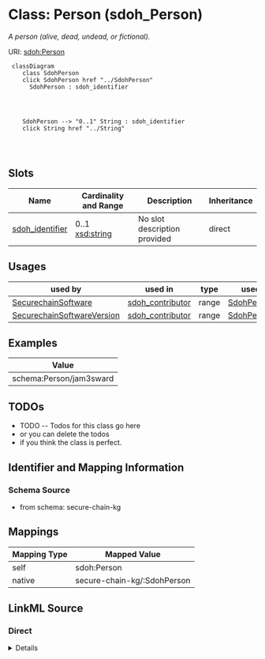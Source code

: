

# Class: Person (sdoh_Person)


_A person (alive, dead, undead, or fictional)._





URI: [sdoh:Person](http://schema.org/Person)






```mermaid
 classDiagram
    class SdohPerson
    click SdohPerson href "../SdohPerson"
      SdohPerson : sdoh_identifier
        
          
    
    
    SdohPerson --> "0..1" String : sdoh_identifier
    click String href "../String"

        
      
```




<!-- no inheritance hierarchy -->


## Slots

| Name | Cardinality and Range | Description | Inheritance |
| ---  | --- | --- | --- |
| [sdoh_identifier](../slots/sdoh_identifier.md) | 0..1 <br/> [xsd:string](xsd:string) | No slot description provided | direct |





## Usages

| used by | used in | type | used |
| ---  | --- | --- | --- |
| [SecurechainSoftware](../classes/SecurechainSoftware.md) | [sdoh_contributor](../slots/sdoh_contributor.md) | range | [SdohPerson](../classes/SdohPerson.md) |
| [SecurechainSoftwareVersion](../classes/SecurechainSoftwareVersion.md) | [sdoh_contributor](../slots/sdoh_contributor.md) | range | [SdohPerson](../classes/SdohPerson.md) |







## Examples

| Value |
| --- |
| schema:Person/jam3sward |

## TODOs

* TODO -- Todos for this class go here
* or you can delete the todos
* if you think the class is perfect.

## Identifier and Mapping Information







### Schema Source


* from schema: secure-chain-kg




## Mappings

| Mapping Type | Mapped Value |
| ---  | ---  |
| self | sdoh:Person |
| native | secure-chain-kg/:SdohPerson |







## LinkML Source

<!-- TODO: investigate https://stackoverflow.com/questions/37606292/how-to-create-tabbed-code-blocks-in-mkdocs-or-sphinx -->

### Direct

<details>
```yaml
name: sdoh_Person
description: A person (alive, dead, undead, or fictional).
title: Person
todos:
- TODO -- Todos for this class go here
- or you can delete the todos
- if you think the class is perfect.
notes:
- Class with 30434 occurences.
examples:
- value: schema:Person/jam3sward
from_schema: secure-chain-kg
rank: 1000
slots:
- sdoh_identifier
class_uri: sdoh:Person

```
</details>

### Induced

<details>
```yaml
name: sdoh_Person
description: A person (alive, dead, undead, or fictional).
title: Person
todos:
- TODO -- Todos for this class go here
- or you can delete the todos
- if you think the class is perfect.
notes:
- Class with 30434 occurences.
examples:
- value: schema:Person/jam3sward
from_schema: secure-chain-kg
rank: 1000
attributes:
  sdoh_identifier:
    name: sdoh_identifier
    description: No slot description provided
    todos:
    - TODO -- Todos for this slot go here
    - or you can delete the todos
    - if you think the class is perfect.
    comments:
    - 259334 occurrences with subject type securechain_Vulnerability and object type
      string.
    - 30434 occurrences with subject type sdoh_Person and object type string.
    - 445 occurrences with subject type securechain_VulnerabilityType and object type
      string.
    - 887 occurrences with subject type sdoh_Organization and object type string.
    - 20 occurrences with subject type sdoh_CreativeWork and object type string.
    examples:
    - value: securechain:Vulnerability/CVE-2019-9484 sdoh:identifier CVE-2019-9484
    - value: schema:Person/rncbc sdoh:identifier rncbc
    - value: securechain:VulnerabilityType/CWE-228 sdoh:identifier CWE-228
    - value: schema:Organization/Jgraph sdoh:identifier Q59339175
    - value: securechain:License/mpl-2.0 sdoh:identifier mpl-2.0
    from_schema: secure-chain-kg
    rank: 1000
    slot_uri: sdoh:identifier
    alias: sdoh_identifier
    owner: sdoh_Person
    domain_of:
    - sdoh_CreativeWork
    - sdoh_Organization
    - sdoh_Person
    - securechain_Vulnerability
    - securechain_VulnerabilityType
    range: string
class_uri: sdoh:Person

```
</details>